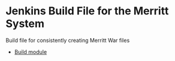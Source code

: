 # Jenkins Build File for the Merritt System

Build file for consistently creating Merritt War files

- [Build module](src/org/cdlib/mrt/build/BuildFunctions.groovy)
